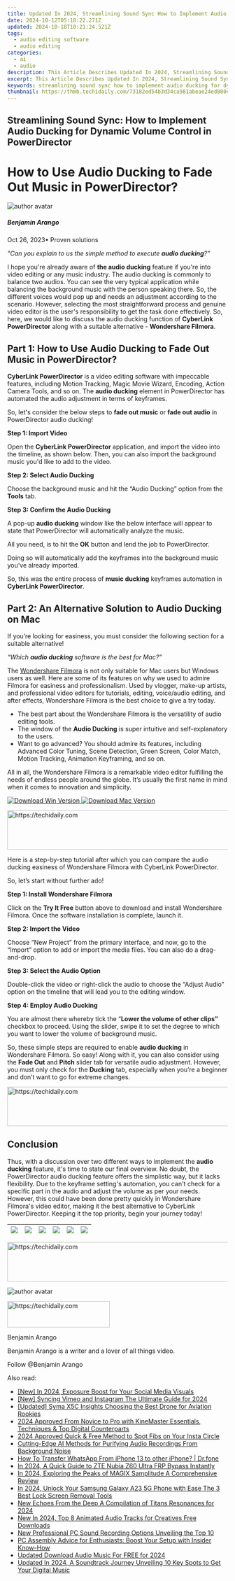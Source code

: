 ```yaml
---
title: Updated In 2024, Streamlining Sound Sync How to Implement Audio Ducking for Dynamic Volume Control in PowerDirector
date: 2024-10-12T05:18:22.271Z
updated: 2024-10-18T10:21:24.521Z
tags: 
  - audio editing software
  - audio editing
categories: 
  - ai
  - audio
description: This Article Describes Updated In 2024, Streamlining Sound Sync How to Implement Audio Ducking for Dynamic Volume Control in PowerDirector
excerpt: This Article Describes Updated In 2024, Streamlining Sound Sync How to Implement Audio Ducking for Dynamic Volume Control in PowerDirector
keywords: streamlining sound sync how to implement audio ducking for dynamic volume control in powerdirector,sound design excellence applying audio ducking methods in powerdirector for non intrusive volume reduction,streamlining sound conversion implementing lame into audacity,unveiling dynamic volume control mastering audio ducking techniques,mastering dynamic volume control using audio ducking in adobe premiere pro windows edition,advanced editing strategies employing powerdirectors audio duck feature for seamless volume adjustments,mastering dynamic volume control in final cut pro x an introduction to automatic audio ducking
thumbnail: https://thmb.techidaily.com/73182ed54b3d34ca981abeae24ed800ccc098d1b157cf1a2528e89d05cbc2979.jpg
---
```


## Streamlining Sound Sync: How to Implement Audio Ducking for Dynamic Volume Control in PowerDirector

# How to Use Audio Ducking to Fade Out Music in PowerDirector?

![author avatar](https://images.wondershare.com/filmora/article-images/benjamin-arango-author.jpg)

##### Benjamin Arango

 Oct 26, 2023• Proven solutions

_"Can you explain to us the simple method to execute **audio ducking**?”_

I hope you're already aware of **the audio ducking** feature if you're into video editing or any music industry. The audio ducking is commonly to balance two audios. You can see the very typical application while balancing the background music with the person speaking there. So, the different voices would pop up and needs an adjustment according to the scenario. However, selecting the most straightforward process and genuine video editor is the user's responsibility to get the task done effectively. So, here, we would like to discuss the audio ducking function of **CyberLink PowerDirector** along with a suitable alternative - **Wondershare Filmora**.

## Part 1: How to Use Audio Ducking to Fade Out Music in PowerDirector?

**CyberLink PowerDirector** is a video editing software with impeccable features, including Motion Tracking, Magic Movie Wizard, Encoding, Action Camera Tools, and so on. The **audio ducking** element in PowerDirector has automated the audio adjustment in terms of keyframes.

So, let's consider the below steps to **fade out music** or **fade out audio** in PowerDirector audio ducking!

**Step 1: Import Video**

Open the **CyberLink PowerDirector** application, and import the video into the timeline, as shown below. Then, you can also import the background music you'd like to add to the video.

**Step 2: Select Audio Ducking**

Choose the background music and hit the “Audio Ducking” option from the **Tools** tab.

**Step 3: Confirm the Audio Ducking**

A pop-up **audio ducking** window like the below interface will appear to state that PowerDirector will automatically analyze the music.

All you need, is to hit the **OK** button and lend the job to PowerDirector.

Doing so will automatically add the keyframes into the background music you’ve already imported.

So, this was the entire process of **music ducking** keyframes automation in **CyberLink PowerDirector**.

## Part 2: An Alternative Solution to Audio Ducking on Mac

If you’re looking for easiness, you must consider the following section for a suitable alternative!

_“Which **audio ducking** software is the best for Mac?”_

The [Wondershare Filmora](https://tools.techidaily.com/wondershare/filmora/download/) is not only suitable for Mac users but Windows users as well. Here are some of its features on why we used to admire Filmora for easiness and professionalism. Used by vlogger, make-up artists, and professional video editors for tutorials, editing, voice/audio editing, and after effects, Wondershare Filmora is the best choice to give a try today.

* The best part about the Wondershare Filmora is the versatility of audio editing tools.
* The window of the **Audio Ducking** is super intuitive and self-explanatory to the users.
* Want to go advanced? You should admire its features, including Advanced Color Tuning, Scene Detection, Green Screen, Color Match, Motion Tracking, Animation Keyframing, and so on.

All in all, the Wondershare Filmora is a remarkable video editor fulfilling the needs of endless people around the globe. It’s usually the first name in mind when it comes to innovation and simplicity.

[![Download Win Version](https://images.wondershare.com/filmora/guide/download-btn-win.jpg) ](https://tools.techidaily.com/wondershare/filmora/download/) [![Download Mac Version](https://images.wondershare.com/filmora/guide/download-btn-mac.jpg) ](https://tools.techidaily.com/wondershare/filmora/download/)

<!-- affiliate ads begin -->
<a href="https://review-au.sjv.io/c/5597632/2135315/14409" target="_top" id="2135315">
  <img src="//a.impactradius-go.com/display-ad/14409-2135315" border="0" alt="https://techidaily.com" width="728" height="90"/>
</a>
<img height="0" width="0" src="https://review-au.sjv.io/i/5597632/2135315/14409" style="position:absolute;visibility:hidden;" border="0" />
<!-- affiliate ads end -->

Here is a step-by-step tutorial after which you can compare the audio ducking easiness of Wondershare Filmora with CyberLink PowerDirector.

So, let’s start without further ado!

**Step 1: Install Wondershare Filmora**

Click on the **Try It Free** button above to download and install Wondershare Filmora. Once the software installation is complete, launch it.

**Step 2: Import the Video**

Choose “New Project” from the primary interface, and now, go to the “Import” option to add or import the media files. You can also do a drag-and-drop.

**Step 3: Select the Audio Option**

Double-click the video or right-click the audio to choose the “Adjust Audio” option on the timeline that will lead you to the editing window.

**Step 4: Employ Audio Ducking**

You are almost there whereby tick the “**Lower the volume of other clips”** checkbox to proceed. Using the slider, swipe it to set the degree to which you want to lower the volume of background music.

So, these simple steps are required to enable **audio ducking** in Wondershare Filmora. So easy! Along with it, you can also consider using the **Fade Out** and **Pitch** slider tab for versatile audio adjustment. However, you must only check for the **Ducking** tab, especially when you’re a beginner and don’t want to go for extreme changes.

<!-- affiliate ads begin -->
<a href="https://imp.i357552.net/c/5597632/863035/11832" target="_top" id="863035">
  <img src="//a.impactradius-go.com/display-ad/11832-863035" border="0" alt="https://techidaily.com" width="728" height="90"/>
</a>
<img height="0" width="0" src="https://imp.i357552.net/i/5597632/863035/11832" style="position:absolute;visibility:hidden;" border="0" />
<!-- affiliate ads end -->

## Conclusion

Thus, with a discussion over two different ways to implement the **audio ducking** feature, it's time to state our final overview. No doubt, the PowerDirector audio ducking feature offers the simplistic way, but it lacks flexibility. Due to the keyframe setting's automation, you can't check for a specific part in the audio and adjust the volume as per your needs. However, this could have been done pretty quickly in Wondershare Filmora's video editor, making it the best alternative to CyberLink PowerDirector. Keeping it the top priority, begin your journey today!

| ![](https://www.google.com/favicon.ico) | ![](https://www.youtube.com/favicon.ico) | ![](https://www.google.com/favicon.ico) | ![](https://www.google.com/images/branding/product/ico/maps_32dp.ico) | ![](https://en.wikipedia.org/favicon.ico) | ![](https://www.amazon.com/favicon.ico) |
| --------------------------------------- | ---------------------------------------- | --------------------------------------- | --------------------------------------------------------------------- | ----------------------------------------- | --------------------------------------- |

<!-- affiliate ads begin -->
<a href="https://unicoeye.pxf.io/c/5597632/2134246/18498" target="_top" id="2134246">
  <img src="//a.impactradius-go.com/display-ad/18498-2134246" border="0" alt="https://techidaily.com" width="728" height="90"/>
</a>
<img height="0" width="0" src="https://unicoeye.pxf.io/i/5597632/2134246/18498" style="position:absolute;visibility:hidden;" border="0" />
<!-- affiliate ads end -->

![author avatar](https://images.wondershare.com/filmora/article-images/benjamin-arango-author.jpg)

<!-- affiliate ads begin -->
<a href="https://25home.pxf.io/c/5597632/2148640/16836" target="_top" id="2148640">
  <img src="//a.impactradius-go.com/display-ad/16836-2148640" border="0" alt="https://techidaily.com" width="234" height="60"/>
</a>
<img height="0" width="0" src="https://25home.pxf.io/i/5597632/2148640/16836" style="position:absolute;visibility:hidden;" border="0" />
<!-- affiliate ads end -->

Benjamin Arango

Benjamin Arango is a writer and a lover of all things video.

Follow @Benjamin Arango

<ins class="adsbygoogle"
      style="display:block"
      data-ad-client="ca-pub-7571918770474297"
      data-ad-slot="8358498916"
      data-ad-format="auto"
      data-full-width-responsive="true"></ins>

<span class="atpl-alsoreadstyle">Also read:</span>
<div><ul>
<li><a href="https://facebook-video-recording.techidaily.com/new-in-2024-exposure-boost-for-your-social-media-visuals/"><u>[New] In 2024, Exposure Boost for Your Social Media Visuals</u></a></li>
<li><a href="https://instagram-videos.techidaily.com/new-syncing-vimeo-and-instagram-the-ultimate-guide-for-2024/"><u>[New] Syncing Vimeo and Instagram The Ultimate Guide for 2024</u></a></li>
<li><a href="https://some-skills.techidaily.com/updated-syma-x5c-insights-choosing-the-best-drone-for-aviation-rookies/"><u>[Updated] Syma X5C Insights Choosing the Best Drone for Aviation Rookies</u></a></li>
<li><a href="https://some-techniques.techidaily.com/2024-approved-from-novice-to-pro-with-kinemaster-essentials-techniques-and-top-digital-counterparts/"><u>2024 Approved From Novice to Pro with KineMaster Essentials, Techniques & Top Digital Counterparts</u></a></li>
<li><a href="https://instagram-video-recordings.techidaily.com/2024-approved-quick-and-free-method-to-spot-fibs-on-your-insta-circle/"><u>2024 Approved Quick & Free Method to Spot Fibs on Your Insta Circle</u></a></li>
<li><a href="https://audio-shaping.techidaily.com/cutting-edge-ai-methods-for-purifying-audio-recordings-from-background-noise/"><u>Cutting-Edge AI Methods for Purifying Audio Recordings From Background Noise</u></a></li>
<li><a href="https://review-topics.techidaily.com/how-to-transfer-whatsapp-from-iphone-13-to-other-iphone-drfone-by-drfone-transfer-whatsapp-from-ios-transfer-whatsapp-from-ios/"><u>How To Transfer WhatsApp From iPhone 13 to other iPhone? | Dr.fone</u></a></li>
<li><a href="https://bypass-frp.techidaily.com/in-2024-a-quick-guide-to-zte-nubia-z60-ultra-frp-bypass-instantly-by-drfone-android/"><u>In 2024, A Quick Guide to ZTE Nubia Z60 Ultra FRP Bypass Instantly</u></a></li>
<li><a href="https://audio-shaping.techidaily.com/in-2024-exploring-the-peaks-of-magix-samplitude-a-comprehensive-review/"><u>In 2024, Exploring the Peaks of MAGIX Samplitude A Comprehensive Review</u></a></li>
<li><a href="https://android-unlock.techidaily.com/in-2024-unlock-your-samsung-galaxy-a23-5g-phone-with-ease-the-3-best-lock-screen-removal-tools-by-drfone-android/"><u>In 2024, Unlock Your Samsung Galaxy A23 5G Phone with Ease The 3 Best Lock Screen Removal Tools</u></a></li>
<li><a href="https://audio-shaping.techidaily.com/new-echoes-from-the-deep-a-compilation-of-titans-resonances-for-2024/"><u>New Echoes From the Deep A Compilation of Titans Resonances for 2024</u></a></li>
<li><a href="https://audio-shaping.techidaily.com/new-in-2024-top-8-animated-audio-tracks-for-creatives-free-downloads/"><u>New In 2024, Top 8 Animated Audio Tracks for Creatives Free Downloads</u></a></li>
<li><a href="https://audio-shaping.techidaily.com/new-professional-pc-sound-recording-options-unveiling-the-top-10/"><u>New Professional PC Sound Recording Options Unveiling the Top 10</u></a></li>
<li><a href="https://tech-hub.techidaily.com/pc-assembly-advice-for-enthusiasts-boost-your-setup-with-insider-know-how/"><u>PC Assembly Advice for Enthusiasts: Boost Your Setup with Insider Know-How</u></a></li>
<li><a href="https://audio-shaping.techidaily.com/updated-download-audio-music-for-free-for-2024/"><u>Updated Download Audio Music For FREE for 2024</u></a></li>
<li><a href="https://audio-shaping.techidaily.com/updated-in-2024-a-soundtrack-journey-unveiling-10-key-spots-to-get-your-digital-music/"><u>Updated In 2024, A Soundtrack Journey Unveiling 10 Key Spots to Get Your Digital Music</u></a></li>
</ul></div>

